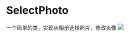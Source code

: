 # SelectPhoto
一个简单的类，实现从相册选择照片，修改头像
![](https://github.com/jixiang0903/SelectPhoto/blob/master/2017-08-29%2017_06_50.gif)
